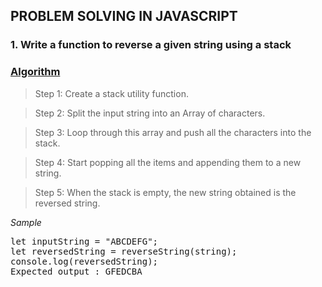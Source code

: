 ## PROBLEM SOLVING IN JAVASCRIPT
### 1. **Write a function to reverse a given string using a stack**

<h3><u>Algorithm</u></h3>

> Step 1: Create a stack utility function.

> Step 2: Split the input string into an Array of characters.

> Step 3: Loop through this array and push all the characters into the stack.

> Step 4: Start popping all the items and appending them to a new string.

> Step 5: When the stack is empty, the new string obtained is the reversed string.

<em>Sample</em>

<pre>
let inputString = "ABCDEFG";
let reversedString = reverseString(string);
console.log(reversedString);
Expected output : GFEDCBA
</pre>
